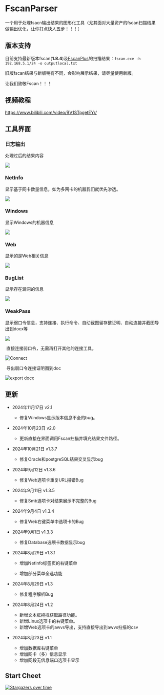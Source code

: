 # FscanParser
 一个用于处理fsacn输出结果的图形化工具（尤其面对大量资产的fscan扫描结果做输出优化，让你打点快人五步！！！）

## 版本支持
目前支持最新版本fscan(**1.8.4**)及[FscanPlus](https://github.com/teamdArk5/FscanPlus)的扫描结果：`fscan.exe -h 192.168.5.1/24 -o outputlocal.txt`

旧版fscan结果与新版稍有不同，会影响展示结果，请尽量使用新版。

让我们致敬Fscan！！！

## 视频教程

https://www.bilibili.com/video/BV1STpgetEYr/

## 工具界面

### 日志输出

处理过后的结果内容

![](images/Log.png)

### NetInfo

显示基于网卡数量信息，如为多网卡的机器我们就优先渗透。

![](images/NetInfo.png)

### Windows

显示Windows的机器信息

![](images/Windows.png)

### Web

显示的是Web相关信息

![](images/Web.png)



### BugList

显示存在漏洞的信息

![](images/BugList.png)

### WeakPass

显示弱口令信息，支持连接、执行命令、自动截图留存整证明、自动连接并截图导出到docx等

![](images/WeakPass.png)

​	直接连接弱口令，无需再打开其他的连接工具。

![Connect](images/Connection.png)

​	导出弱口令连接证明图到doc

![export docx](images/exportDocx.png)

## 更新
* 2024年11月17日 v2.1
  * 修复Windows显示版本信息不全的bug。
  
* 2024年10月23日 v2.0
  * 更新直接在界面调用Fscan扫描并填充结果文件路径。

* 2024年10月21日 v1.3.7
  * 修复Oracle和postgreSQL结果交叉显示bug

* 2024年9月12日	v1.3.6
  * 修复Web选项卡重复URL报错Bug

* 2024年9月11日 v1.3.5
  * 修复Smb选项卡对结果展示不完整的Bug

* 2024年9月4日 v1.3.4
  * 修复Web右键菜单中选项卡的Bug

* 2024年9月1日 v1.3.3
  * 修复Database选项卡数据显示bug

* 2024年8月29日 v1.3.1
  * 增加NetInfo标签页的右键菜单

  * 增加部分菜单全选功能

* 2024年8月29日 v1.3
  * 修复程序解析Bug

* 2024年8月24日 v1.2
  * 新增文本框拖拽获取路径功能。
  * 新增Linux选项卡的右键菜单。
  * 新增Web选项卡的awvs导出，支持直接导出到awvs扫描的csv
* 2024年8月23日 v1.1
  * 增加数据库右键菜单
  * 增加网卡（多）信息显示
  * 增加网段无信息端口选项卡显示



## Start Cheet

 [![Stargazers over time](https://starchart.cc/teamdArk5/FscanParser.svg?variant=adaptive)](https://starchart.cc/teamdArk5/FscanParser)
